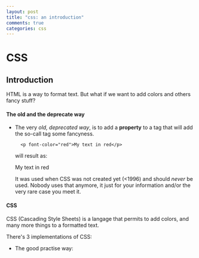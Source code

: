```yaml
---
layout: post
title: "css: an introduction"
comments: true
categories: css
---
```


CSS
====

Introduction
----

HTML is a way to format text.
But what if we want to add colors and others fancy stuff?


#### The old and the deprecate way

  + The very _old, deprecated way_, is to add a __property__ to a tag 
    that will add the so-call tag some fancyness.

    ```
      <p font-color="red">My text in red</p>
    ```

    will result as:

    <p font-color="red">My text in red</p>

    It was used when CSS was not created yet (<1996) and should _never_ be used.
    Nobody uses that anymore, it just for your information and/or the very rare case
    you meet it.

#### CSS

CSS (Cascading Style Sheets) is a langage that permits to add colors, and many more
things to a formatted text.

There's 3 implementations of CSS:

  + The good practise way:

  



